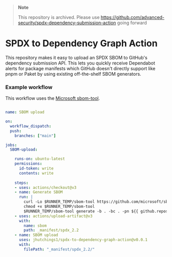 > **Note** 
> 
> This repository is archived. Please use https://github.com/advanced-security/spdx-dependency-submission-action going forward

# SPDX to Dependency Graph Action

This repository makes it easy to upload an SPDX SBOM to GitHub's dependency submission API. This lets you quickly receive Dependabot alerts for package manifests which GitHub doesn't directly support like pnpm or Paket by using existing off-the-shelf SBOM generators. 


### Example workflow
This workflow uses the [Microsoft sbom-tool](https://github.com/microsoft/sbom-tool). 
```yaml

name: SBOM upload

on: 
  workflow_dispatch:
  push: 
    branches: ["main"]

jobs:
  SBOM-upload:

    runs-on: ubuntu-latest
    permissions: 
      id-token: write
      contents: write
      
    steps:
    - uses: actions/checkout@v3
    - name: Generate SBOM
      run: | 
        curl -Lo $RUNNER_TEMP/sbom-tool https://github.com/microsoft/sbom-tool/releases/latest/download/sbom-tool-linux-x64
        chmod +x $RUNNER_TEMP/sbom-tool
        $RUNNER_TEMP/sbom-tool generate -b . -bc . -pn ${{ github.repository }} -pv 1.0.0 -ps OwnerName -nsb https://sbom.mycompany.com -V Verbose
    - uses: actions/upload-artifact@v3
      with:
        name: sbom
        path: _manifest/spdx_2.2
    - name: SBOM upload 
      uses: jhutchings1/spdx-to-dependency-graph-action@v0.0.1
      with:
        filePath: "_manifest/spdx_2.2/"
```        
